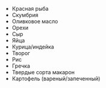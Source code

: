 - Красная рыба
- Скумбрия
- Оливковое масло
- Орехи
- Сыр
- Яйца
- Курица/индейка
- Творог
- Рис
- Гречка
- Твердые сорта макарон
- Картофель (вареный/запеченный)